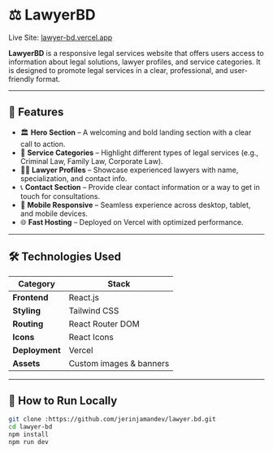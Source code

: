 # ⚖️ LawyerBD

Live Site: [lawyer-bd.vercel.app](https://lawyer-bd.vercel.app)

**LawyerBD** is a responsive legal services website that offers users access to information about legal solutions, lawyer profiles, and service categories. It is designed to promote legal services in a clear, professional, and user-friendly format.

---

## 🌟 Features

- 🏛️ **Hero Section** – A welcoming and bold landing section with a clear call to action.
- 📂 **Service Categories** – Highlight different types of legal services (e.g., Criminal Law, Family Law, Corporate Law).
- 👨‍⚖️ **Lawyer Profiles** – Showcase experienced lawyers with name, specialization, and contact info.
- 📞 **Contact Section** – Provide clear contact information or a way to get in touch for consultations.
- 📱 **Mobile Responsive** – Seamless experience across desktop, tablet, and mobile devices.
- 🌐 **Fast Hosting** – Deployed on Vercel with optimized performance.

---

## 🛠️ Technologies Used

| Category     | Stack                    |
|--------------|--------------------------|
| **Frontend** | React.js                 |
| **Styling**  | Tailwind CSS             |
| **Routing**  | React Router DOM         |
| **Icons**    | React Icons              |
| **Deployment**| Vercel                  |
| **Assets**   | Custom images & banners  |

---

## 🧪 How to Run Locally

```bash
git clone :https://github.com/jerinjamandev/lawyer.bd.git
cd lawyer-bd
npm install
npm run dev



